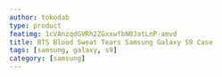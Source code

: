 ```yaml
---
author: tokodab
type: product
featimg: 1cVAnzqdGVRh2ZGxxwfbN0JatLnP-amvd
title: BTS Blood Sweat Tears Samsung Galaxy S9 Case
tags: [samsung, galaxy, s9]
category: [samsung]
---
```

